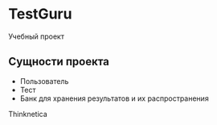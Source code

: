 # TestGuru
Учебный проект

## Сущности проекта

* Пользователь
* Тест
* Банк для хранения результатов и их распространения 



Thinknetica
